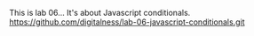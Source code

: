 This is lab 06...
It's about Javascript conditionals.
https://github.com/digitalness/lab-06-javascript-conditionals.git
